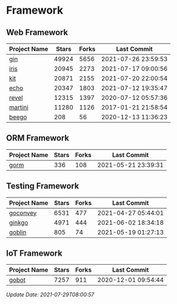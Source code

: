 # Framework

## Web Framework
| Project Name | Stars | Forks | Last Commit |
| ------------ | ----- | ----- | ----------- |
| [gin](https://github.com/gin-gonic/gin) | 49924 | 5656 | 2021-07-26 23:59:53 |
| [iris](https://github.com/kataras/iris) | 20945 | 2273 | 2021-07-17 09:00:56 |
| [kit](https://github.com/go-kit/kit) | 20871 | 2155 | 2021-07-20 22:00:54 |
| [echo](https://github.com/labstack/echo) | 20347 | 1803 | 2021-07-12 19:35:47 |
| [revel](https://github.com/revel/revel) | 12315 | 1397 | 2020-07-12 05:57:36 |
| [martini](https://github.com/go-martini/martini) | 11280 | 1126 | 2017-01-21 21:58:54 |
| [beego](https://github.com/astaxie/beego) | 208 | 56 | 2020-12-13 11:36:23 |

## ORM Framework
| Project Name | Stars | Forks | Last Commit |
| ------------ | ----- | ----- | ----------- |
| [gorm](https://github.com/jinzhu/gorm) | 336 | 108 | 2021-05-21 23:39:31 |

## Testing Framework
| Project Name | Stars | Forks | Last Commit |
| ------------ | ----- | ----- | ----------- |
| [goconvey](https://github.com/smartystreets/goconvey) | 6531 | 477 | 2021-04-27 05:44:01 |
| [ginkgo](https://github.com/onsi/ginkgo) | 4971 | 444 | 2021-06-02 18:34:18 |
| [goblin](https://github.com/franela/goblin) | 805 | 74 | 2021-05-19 01:27:13 |

## IoT Framework
| Project Name | Stars | Forks | Last Commit |
| ------------ | ----- | ----- | ----------- |
| [gobot](https://github.com/hybridgroup/gobot) | 7257 | 911 | 2020-12-01 09:54:44 |

*Update Date: 2021-07-29T08:00:57*